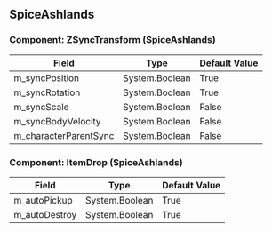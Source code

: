 ## SpiceAshlands

### Component: ZSyncTransform (SpiceAshlands)

|Field|Type|Default Value|
|---|---|---|
|m_syncPosition|System.Boolean|True|
|m_syncRotation|System.Boolean|True|
|m_syncScale|System.Boolean|False|
|m_syncBodyVelocity|System.Boolean|False|
|m_characterParentSync|System.Boolean|False|

### Component: ItemDrop (SpiceAshlands)

|Field|Type|Default Value|
|---|---|---|
|m_autoPickup|System.Boolean|True|
|m_autoDestroy|System.Boolean|True|

